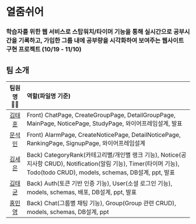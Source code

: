 # 열줌쉬어

### 학습자를 위한 웹 서비스로 스탑워치/타이머 기능을 통해 실시간으로 공부시간을 기록하고, 가입한 그룹 내에 공부량을 시각화하여 보여주는 웹사이트 구현 프로젝트 (10/19 - 11/10)

## 팀 소개
|팀원명💁‍♂️|역할(파일명 기준)|
|:--:|:--|
[김태훈](https://github.com/hoonsdev)| Front) ChatPage, CreateGroupPage, DetailGroupPage, MainPage, NoticePage, StudyPage, 와이어프레임설계, 발표|
|[문석민](https://github.com/msm0748)| Front) AlarmPage, CreateNoticePage, DetailNoticePage, RankingPage, SignupPage, 와이어프레임설계 |
|[김세은](https://github.com/seeun0210)| Back) CategoryRank(카테고리별/개인별 랭크 기능), Notice(공지사항 CRUD), Notification(알림 기능), Timer(타이머 기능), Todo(todo CRUD), models, schemas, DB설계, ppt, 발표|
|[김태균](https://github.com/hotdog7778)| Back) Auth(토큰 기반 인증 기능), User(소셜 로그인 기능), models, schemas, 배포, DB설계, ppt, 발표 |
|[홍민영](https://github.com/HongMinYeong)| Back) Chat(그룹별 채팅 기능), Group(Group 관련 CRUD), models, schemas, DB설계, ppt     |
